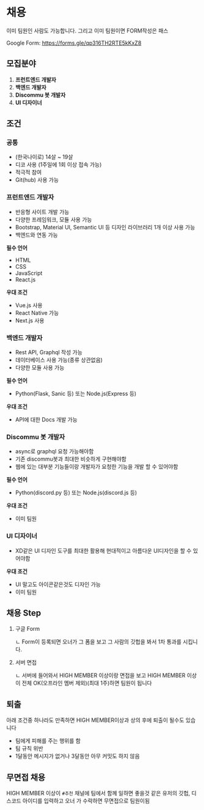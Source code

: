 # 채용
이미 팀원인 사람도 가능합니다. 그리고 이미 팀원이면 FORM작성은 패스

Google Form: https://forms.gle/qp316TH2RTE5kKxZ8

## 모집분야
1. **프런트엔드 개발자**
2. **백엔드 개발자**
3. **Discommu 봇 개발자**
4. **UI 디자이너**

## 조건
### 공통
+ (한국나이로) 14살 ~ 19살
+ 디코 사용 (1주일에 1회 이상 접속 가능)
+ 적극적 참여
+ Git(hub) 사용 가능

### 프런트엔드 개발자
+ 반응형 사이트 개발 가능
+ 다양한 프레임워크, 모듈 사용 가능
+ Bootstrap, Material UI, Semantic UI 등 디자인 라이브러리 1개 이상 사용 가능
+ 백엔드와 연동 가능

**필수 언어**
+ HTML
+ CSS
+ JavaScript
+ React.js

**우대 조건**
+ Vue.js 사용
+ React Native 가능
+ Next.js 사용



### 백엔드 개발자
+ Rest API, Graphql 작성 가능
+ 데이터베이스 사용 가능(종류 상관없음)
+ 다양한 모듈 사용 가능

**필수 언어**
+ Python(Flask, Sanic 등) 또는 Node.js(Express 등)

**우대 조건**
+ API에 대한 Docs 개발 가능



### Discommu 봇 개발자
+ async로 graphql 요청 가능해야함
+ 기존 discommu봇과 최대한 비슷하게 구현해야함
+ 웹에 있는 대부분 기능들이랑 개발자가 요청한 기능을 개발 할 수 있어야함

**필수 언어**
+ Python(discord.py 등) 또는 Node.js(discord.js 등)

**우대 조건**
+ 이미 팀원



### UI 디자이너
+ XD같은 UI 디자인 도구를 최대한 활용해 현대적이고 아름다운 UI디자인을 할 수 있어야함

**우대 조건**
+ UI 말고도 아이콘같은것도 디자인 가능
+ 이미 팀원


## 채용 Step
1. 구글 Form

    ㄴ Form이 등록되면 오너가 그 폼을 보고 그 사람의 깃헙을 봐서 1차 통과를 시킵니다.

2. 서버 면접

    ㄴ 서버에 들어와서 HIGH MEMBER 이상이랑 면접을 보고 HIGH MEMBER 이상이 전체 OK(오프라인 멤버 제외)(최대 1주)하면 팀원이 됩니다


## 퇴출
아래 조건중 하나라도 만족하면 HIGH MEMBER이상과 상의 후에 퇴출이 될수도 있습니다
+ 팀에게 피해를 주는 행위를 함
+ 팀 규칙 위반
+ 1달동안 메시지가 없거나 3달동안 아무 커밋도 하지 않음

## 무면접 채용
HIGH MEMBER 이상이 `#추천` 채널에 팀에서 함께 일하면 좋을것 같은 유저의 깃헙, 디스코드 아이디를 입력하고 오너 가 수락하면 무면접으로 팀원이됨
